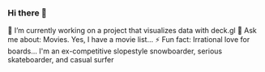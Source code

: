 ### Hi there 👋

🔭 I’m currently working on a project that visualizes data with deck.gl
💬 Ask me about: Movies. Yes, I have a movie list...
⚡ Fun fact: Irrational love for boards... I'm an ex-competitive slopestyle snowboarder, serious skateboarder, and casual surfer
<!--
**przemekpiwek/przemekpiwek** is a ✨ _special_ ✨ repository because its `README.md` (this file) appears on your GitHub profile.

Here are some ideas to get you started:

- 🔭 I’m currently working on ...
- 🌱 I’m currently learning ...
- 👯 I’m looking to collaborate on ...
- 🤔 I’m looking for help with ...
- 💬 Ask me about ...
- 📫 How to reach me: ...
- 😄 Pronouns: ...
- ⚡ Fun fact: ...
-->
